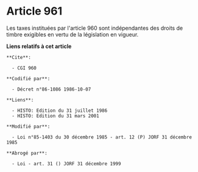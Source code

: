 # Article 961

Les taxes instituées par l'article 960 sont indépendantes des droits de timbre exigibles en vertu de la législation en
vigueur.

**Liens relatifs à cet article**

	**Cite**:

	  - CGI 960

	**Codifié par**:

	  - Décret n°86-1086 1986-10-07

	**Liens**:

	  - HISTO: Edition du 31 juillet 1986
	  - HISTO: Edition du 31 mars 2001

	**Modifié par**:

	  - Loi n°85-1403 du 30 décembre 1985 - art. 12 (P) JORF 31 décembre 1985

	**Abrogé par**:

	  - Loi - art. 31 () JORF 31 décembre 1999

